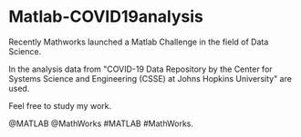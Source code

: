 # Matlab-COVID19analysis

Recently Mathworks launched a Matlab Challenge in the field of Data Science.

In the analysis data from 
"COVID-19 Data Repository by the Center for Systems Science and Engineering (CSSE) at Johns Hopkins University"
are used.

Feel free to study my work.

@MATLAB @MathWorks #MATLAB #MathWorks. 

